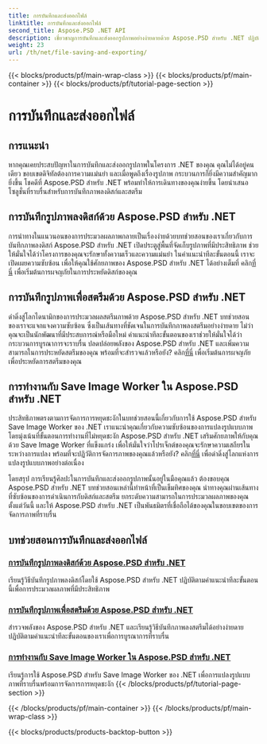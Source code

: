 ```yaml
---
title: การบันทึกและส่งออกไฟล์
linktitle: การบันทึกและส่งออกไฟล์
second_title: Aspose.PSD .NET API
description: เชี่ยวชาญการบันทึกและส่งออกรูปภาพอย่างง่ายดายด้วย Aspose.PSD สำหรับ .NET ปฏิบัติตามบทช่วยสอนทีละขั้นตอนของเราเพื่อการทำงานของดิสก์และสตรีมอย่างมีประสิทธิภาพ
weight: 23
url: /th/net/file-saving-and-exporting/
---
```


{{< blocks/products/pf/main-wrap-class >}}
{{< blocks/products/pf/main-container >}}
{{< blocks/products/pf/tutorial-page-section >}}

# การบันทึกและส่งออกไฟล์

## การแนะนำ

หากคุณเคยประสบปัญหาในการบันทึกและส่งออกรูปภาพในโครงการ .NET ของคุณ คุณไม่ได้อยู่คนเดียว ขอบเขตดิจิทัลต้องการความแม่นยำ และเมื่อพูดถึงเรื่องรูปภาพ กระบวนการก็ยิ่งมีความสำคัญมากยิ่งขึ้น โชคดีที่ Aspose.PSD สำหรับ .NET พร้อมทำให้การเดินทางของคุณง่ายขึ้น โดยนำเสนอโซลูชั่นที่ราบรื่นสำหรับการบันทึกภาพลงดิสก์และสตรีม

## การบันทึกรูปภาพลงดิสก์ด้วย Aspose.PSD สำหรับ .NET

 การนำทางในแนวนอนของการประมวลผลภาพกลายเป็นเรื่องง่ายด้วยบทช่วยสอนของเราเกี่ยวกับการบันทึกภาพลงดิสก์ Aspose.PSD สำหรับ .NET เปิดประตูสู่พื้นที่จัดเก็บรูปภาพที่มีประสิทธิภาพ ช่วยให้มั่นใจได้ว่าโครงการของคุณจะรักษาทั้งความเร็วและความแม่นยำ ในคำแนะนำทีละขั้นตอนนี้ เราจะเปิดเผยความซับซ้อน เพื่อให้คุณใช้ศักยภาพของ Aspose.PSD สำหรับ .NET ได้อย่างเต็มที่ คลิก[ที่นี่](./save-images-to-disk/) เพื่อเริ่มต้นการผจญภัยในการประหยัดดิสก์ของคุณ

## การบันทึกรูปภาพเพื่อสตรีมด้วย Aspose.PSD สำหรับ .NET

ดำดิ่งสู่โลกไดนามิกของการประมวลผลสตรีมภาพด้วย Aspose.PSD สำหรับ .NET บทช่วยสอนของเราจะแจกแจงความซับซ้อน ซึ่งเป็นเส้นทางที่ชัดเจนในการบันทึกภาพลงสตรีมอย่างง่ายดาย ไม่ว่าคุณจะเป็นนักพัฒนาที่มีประสบการณ์หรือมือใหม่ คำแนะนำทีละขั้นตอนของเราช่วยให้มั่นใจได้ว่ากระบวนการบูรณาการจะราบรื่น ปลดปล่อยพลังของ Aspose.PSD สำหรับ .NET และเพิ่มความสามารถในการประหยัดสตรีมของคุณ พร้อมที่จะสำรวจแล้วหรือยัง? คลิก[ที่นี่](./save-images-to-stream/) เพื่อเริ่มต้นการผจญภัยเพื่อประหยัดการสตรีมของคุณ

## การทำงานกับ Save Image Worker ใน Aspose.PSD สำหรับ .NET

 ประสิทธิภาพตรงตามการจัดการการหยุดชะงักในบทช่วยสอนนี้เกี่ยวกับการใช้ Aspose.PSD สำหรับ Save Image Worker ของ .NET เราแนะนำคุณเกี่ยวกับความซับซ้อนของการแปลงรูปแบบภาพโดยมุ่งเน้นที่ขั้นตอนการทำงานที่ไม่หยุดชะงัก Aspose.PSD สำหรับ .NET เสริมศักยภาพให้กับคุณด้วย Save Image Worker ที่แข็งแกร่ง เพื่อให้มั่นใจว่าโปรเจ็กต์ของคุณจะรักษาความเสถียรในระหว่างการแปลง พร้อมที่จะปฏิวัติการจัดการภาพของคุณแล้วหรือยัง? คลิก[ที่นี่](./save-image-worker/) เพื่อดำดิ่งสู่โลกแห่งการแปลงรูปแบบภาพอย่างต่อเนื่อง

โดยสรุป การเรียนรู้ศิลปะในการบันทึกและส่งออกรูปภาพนั้นอยู่ในมือคุณแล้ว ต้องขอบคุณ Aspose.PSD สำหรับ .NET บทช่วยสอนเหล่านี้ทำหน้าที่เป็นเข็มทิศของคุณ นำทางคุณผ่านเส้นทางที่ซับซ้อนของการดำเนินการกับดิสก์และสตรีม ยกระดับความสามารถในการประมวลผลภาพของคุณตั้งแต่วันนี้ และให้ Aspose.PSD สำหรับ .NET เป็นพันธมิตรที่เชื่อถือได้ของคุณในขอบเขตของการจัดการภาพที่ราบรื่น

## บทช่วยสอนการบันทึกและส่งออกไฟล์
### [การบันทึกรูปภาพลงดิสก์ด้วย Aspose.PSD สำหรับ .NET](./save-images-to-disk/)
เรียนรู้วิธีบันทึกรูปภาพลงดิสก์โดยใช้ Aspose.PSD สำหรับ .NET ปฏิบัติตามคำแนะนำทีละขั้นตอนนี้เพื่อการประมวลผลภาพที่มีประสิทธิภาพ
### [การบันทึกรูปภาพเพื่อสตรีมด้วย Aspose.PSD สำหรับ .NET](./save-images-to-stream/)
สำรวจพลังของ Aspose.PSD สำหรับ .NET และเรียนรู้วิธีบันทึกภาพลงสตรีมได้อย่างง่ายดาย ปฏิบัติตามคำแนะนำทีละขั้นตอนของเราเพื่อการบูรณาการที่ราบรื่น
### [การทำงานกับ Save Image Worker ใน Aspose.PSD สำหรับ .NET](./save-image-worker/)
เรียนรู้การใช้ Aspose.PSD สำหรับ Save Image Worker ของ .NET เพื่อการแปลงรูปแบบภาพที่ราบรื่นพร้อมการจัดการการหยุดชะงัก
{{< /blocks/products/pf/tutorial-page-section >}}

{{< /blocks/products/pf/main-container >}}
{{< /blocks/products/pf/main-wrap-class >}}

{{< blocks/products/products-backtop-button >}}
